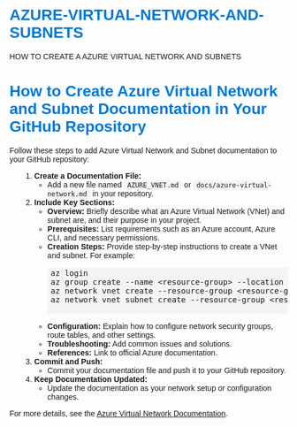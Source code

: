 # AZURE-VIRTUAL-NETWORK-AND-SUBNETS
HOW TO CREATE A AZURE VIRTUAL NETWORK AND SUBNETS
    <meta charset="UTF-8">
    <title>How to Create Azure Virtual Network and Subnets</title>
    <style>
        body { font-family: Arial, sans-serif; margin: 2em; }
        h1 { color: #0078d4; }
        code, pre { background: #f4f4f4; padding: 2px 6px; border-radius: 4px; }
        ol { margin-left: 1.5em; }
    </style>
</head>
<body>
    <h1>How to Create Azure Virtual Network and Subnet Documentation in Your GitHub Repository</h1>
    <p>
        Follow these steps to add Azure Virtual Network and Subnet documentation to your GitHub repository:
    </p>
    <ol>
        <li>
            <strong>Create a Documentation File:</strong>
            <ul>
                <li>Add a new file named <code>AZURE_VNET.md</code> or <code>docs/azure-virtual-network.md</code> in your repository.</li>
            </ul>
        </li>
        <li>
            <strong>Include Key Sections:</strong>
            <ul>
                <li><strong>Overview:</strong> Briefly describe what an Azure Virtual Network (VNet) and subnet are, and their purpose in your project.</li>
                <li><strong>Prerequisites:</strong> List requirements such as an Azure account, Azure CLI, and necessary permissions.</li>
                <li><strong>Creation Steps:</strong> Provide step-by-step instructions to create a VNet and subnet. For example:
                    <pre>
az login
az group create --name &lt;resource-group&gt; --location &lt;location&gt;
az network vnet create --resource-group &lt;resource-group&gt; --name &lt;vnet-name&gt; --address-prefix &lt;address-prefix&gt;
az network vnet subnet create --resource-group &lt;resource-group&gt; --vnet-name &lt;vnet-name&gt; --name &lt;subnet-name&gt; --address-prefix &lt;subnet-prefix&gt;
                    </pre>
                </li>
                <li><strong>Configuration:</strong> Explain how to configure network security groups, route tables, and other settings.</li>
                <li><strong>Troubleshooting:</strong> Add common issues and solutions.</li>
                <li><strong>References:</strong> Link to official Azure documentation.</li>
            </ul>
        </li>
        <li>
            <strong>Commit and Push:</strong>
            <ul>
                <li>Commit your documentation file and push it to your GitHub repository.</li>
            </ul>
        </li>
        <li>
            <strong>Keep Documentation Updated:</strong>
            <ul>
                <li>Update the documentation as your network setup or configuration changes.</li>
            </ul>
        </li>
    </ol>
    <p>
        For more details, see the <a href="https://learn.microsoft.com/en-us/azure/virtual-network/">Azure Virtual Network Documentation</a>.
    </p>
</body>
</html>
